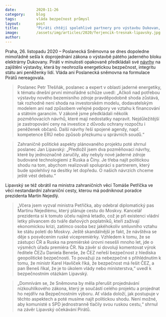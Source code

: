 ```yaml
---
date:         2020-11-26
category:     blog
tags:         vláda bezpečnost průmysl
layout:       post
title:        "Piráti chtějí spolehlivé partnery pro výstavbu Dukovan, Nejedlý podle nich svévolně ovlivňuje diplomacii"
image:        /assets/img/articles/2020/ferjencik-tresnak-lipavsky.jpg
author:       
---
```





Praha, 26. listopadu 2020 – Poslanecká Sněmovna se dnes dopoledne mimořádně sešla k doprojednání zákona o výstavbě pátého jaderného bloku elektrárny Dukovany. Piráti v minulosti opakovaně předkládali své [návrhy](https://www.pirati.cz/assets/pdf/budoucnost-je-cr.pdf) na zajištění výstavby, která by neohrozila energetickou bezpečnost, integritu státu ani peněženky lidí. Vláda ani Poslanecká sněmovna na formulace Pirátů nereagovala.

> Poslanec Petr Třešňák, poslanec a expert v oblasti jaderné energetiky, k tématu dnešní první mimořádné schůze uvedl: „Ačkoli nad potřebou výstavby nového bezemisního zdroje pravděpodobně shoda zůstává, tak rozhodně není shoda na investorském modelu, dodavatelským modelem ani nad způsobem veřejné podpory ve vztahu k financování a státním garancím. V zákoně jsme předkládali několik pozměňovacích návrhů, které mají nedostatky napravit. Nejdůležitější je zastropování ceny na investice z důvodu ochrany rozpočtu i peněženek občanů. Další návrhy řeší spojené agendy, např. kompetence ERÚ nebo způsob přezkumu u správních soudů.“

> Zahraničně politické aspekty plánovaného projektu poté shrnul poslanec Jan Lipavský: „Předložil jsem dva pozměňovací návrhy, které by jednoznačně zaručily, aby nebyly nové jaderné zdroje budované technologiemi z Ruska a Číny. Je třeba najít politickou shodu na tom, abychom realizovali spolupráci s partnerem, který bude spolehlivý na desítky let dopředu. O našich návrzích chceme ještě vést debatu.“

Lipavský se též obrátil na ministra zahraničních věcí Tomáše Petříčka ve věci nestandardní zahraniční cesty, kterou má podniknout poradce prezidenta Martin Nejedlý.

> „Včera jsem vyzval ministra Petříčka, aby odebral diplomatický pas Martinu Nejedlému, který plánuje cestu do Moskvy. Kancelář prezidenta si k tomuto účelu najímá letadlo, což je při existenci vládní letky plivancem do tváře daňových poplatníků, kteří zažívají ekonomickou krizi, zatímco osoba bez jakéhokoliv smluvního vztahu ke státu poletí do Moskvy. Ještě skandálnější je fakt, že návštěva se děje s posvěcením ruské vicepremiérky. Vzhledem k tomu, že se zástupci ČR a Ruska na premiérské úrovni nesešli mnoho let, jde o výsměch úřadu premiéra ČR. Na závěr si dovoluji komentovat výrok ředitele ČEZu Daniela Beneše, že ČEZ neřeší bezpečnost z hlediska geopolitické bezpečnosti. To považuji za nebezpečné s přihlédnutím k tomu, že ministr Karel Havlíček říká, že bezpečnost má řešit ČEZ, a pan Beneš říkal, že je to úkolem vlády nebo ministerstva,“ uvedl k bezpečnostním otázkám Lipavský.

> „Domnívám se, že Sněmovna by měla přerušit projednávání nízkouhlíkového zákona, který je součástí celého projektu a projednat ho nejdřív na Bezpečnostním výboru. Ať vláda doloží, jak postupuje v těchto aspektech a poté musíme najít politickou shodu. Není možné, aby komunisté s SPD jednostranně tlačily svou ruskou cestu,“ shrnul na závěr Lipavský očekávání Pirátů.
